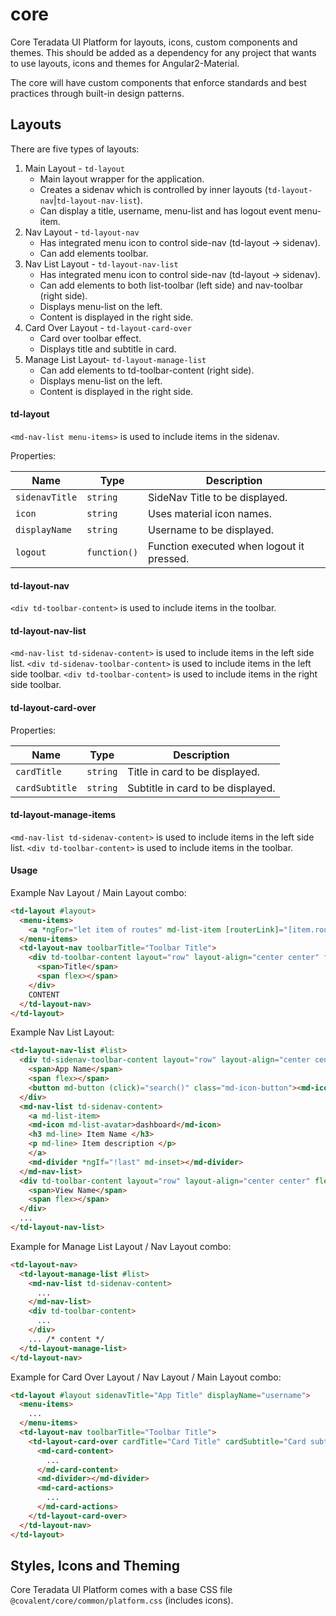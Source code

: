# core

Core Teradata UI Platform for layouts, icons, custom components and themes. This should be added as a dependency for any project that wants to use layouts, icons and themes for Angular2-Material.

The core will have custom components that enforce standards and best practices through built-in design patterns.

## Layouts

There are five types of layouts:
 1. Main Layout - `td-layout`
    * Main layout wrapper for the application.
    * Creates a sidenav which is controlled by inner layouts (`td-layout-nav`|`td-layout-nav-list`).
    * Can display a title, username, menu-list and has logout event menu-item.
 2. Nav Layout - `td-layout-nav`
    * Has integrated menu icon to control side-nav (td-layout -> sidenav).
    * Can add elements toolbar.
 3. Nav List Layout - `td-layout-nav-list`
    * Has integrated menu icon to control side-nav (td-layout -> sidenav).
    * Can add elements to both list-toolbar (left side) and nav-toolbar (right side).
    * Displays menu-list on the left.
    * Content is displayed in the right side.
 4. Card Over Layout - `td-layout-card-over`
    * Card over toolbar effect.
    * Displays title and subtitle in card.
 5. Manage List Layout- `td-layout-manage-list`
    * Can add elements to td-toolbar-content (right side).
    * Displays menu-list on the left.
    * Content is displayed in the right side.

#### td-layout

`<md-nav-list menu-items>` is used to include items in the sidenav.

Properties:

| Name | Type | Description |
| --- | --- | --- |
| `sidenavTitle` | `string` | SideNav Title to be displayed.
| `icon` | `string` | Uses material icon names.
| `displayName` | `string` | Username to be displayed.
| `logout` | `function()` | Function executed when logout it pressed.

#### td-layout-nav

`<div td-toolbar-content>` is used to include items in the toolbar.

#### td-layout-nav-list

`<md-nav-list td-sidenav-content>` is used to include items in the left side list.
`<div td-sidenav-toolbar-content>` is used to include items in the left side toolbar.
`<div td-toolbar-content>` is used to include items in the right side toolbar.

#### td-layout-card-over

Properties:

| Name | Type | Description |
| --- | --- | --- |
| `cardTitle` | `string` | Title in card to be displayed.
| `cardSubtitle` | `string` | Subtitle in card to be displayed.

#### td-layout-manage-items

`<md-nav-list td-sidenav-content>` is used to include items in the left side list.
`<div td-toolbar-content>` is used to include items in the toolbar.

#### Usage

Example Nav Layout / Main Layout combo:

```html
<td-layout #layout>
  <menu-items>
    <a *ngFor="let item of routes" md-list-item [routerLink]="[item.route]" (click)="layout.close()"><md-icon>{{item.icon}}</md-icon>{{item.title}}</a>
  </menu-items>
  <td-layout-nav toolbarTitle="Toolbar Title">
    <div td-toolbar-content layout="row" layout-align="center center" flex>
      <span>Title</span>
      <span flex></span>
    </div>
    CONTENT
  </td-layout-nav>
</td-layout>
```

Example Nav List Layout:

```html
<td-layout-nav-list #list>
  <div td-sidenav-toolbar-content layout="row" layout-align="center center" flex>
    <span>App Name</span>
    <span flex></span>
    <button md-button (click)="search()" class="md-icon-button"><md-icon class="md-24">search</md-icon></button>
  </div>
  <md-nav-list td-sidenav-content>
    <a md-list-item>
    <md-icon md-list-avatar>dashboard</md-icon>
    <h3 md-line> Item Name </h3>
    <p md-line> Item description </p>
    </a>
    <md-divider *ngIf="!last" md-inset></md-divider>
  </md-nav-list>
  <div td-toolbar-content layout="row" layout-align="center center" flex>
    <span>View Name</span>
    <span flex></span>
  </div>
  ...
</td-layout-nav-list>
```

Example for Manage List Layout / Nav Layout combo:

```html
<td-layout-nav>
  <td-layout-manage-list #list>
    <md-nav-list td-sidenav-content>
      ...
    </md-nav-list>
    <div td-toolbar-content>
      ...
    </div>
    ... /* content */
  </td-layout-manage-list>
</td-layout-nav>
```

Example for Card Over Layout / Nav Layout / Main Layout combo:

```html
<td-layout #layout sidenavTitle="App Title" displayName="username">
  <menu-items>
    ...
  </menu-items>
  <td-layout-nav toolbarTitle="Toolbar Title">
    <td-layout-card-over cardTitle="Card Title" cardSubtitle="Card subtitle">
      <md-card-content>
        ...
      </md-card-content>
      <md-divider></md-divider>
      <md-card-actions>
        ...
      </md-card-actions>
    </td-layout-card-over>
  </td-layout-nav>
</td-layout>
```

## Styles, Icons and Theming

Core Teradata UI Platform comes with a base CSS file `@covalent/core/common/platform.css` (includes icons). 
